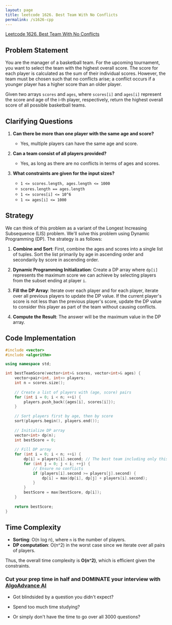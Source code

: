```yaml
---
layout: page
title: leetcode 1626. Best Team With No Conflicts
permalink: /s1626-cpp
---
```

[Leetcode 1626. Best Team With No Conflicts](https://algoadvance.github.io/algoadvance/l1626)
## Problem Statement
You are the manager of a basketball team. For the upcoming tournament, you want to select the team with the highest overall score. The score for each player is calculated as the sum of their individual scores. However, the team must be chosen such that no conflicts arise; a conflict occurs if a younger player has a higher score than an older player.

Given two arrays `scores` and `ages`, where `scores[i]` and `ages[i]` represent the score and age of the i-th player, respectively, return the highest overall score of all possible basketball teams.

## Clarifying Questions
1. **Can there be more than one player with the same age and score?**
   - Yes, multiple players can have the same age and score.
   
2. **Can a team consist of all players provided?**
   - Yes, as long as there are no conflicts in terms of ages and scores.
   
3. **What constraints are given for the input sizes?**
   - `1 <= scores.length, ages.length <= 1000`
   - `scores.length == ages.length`
   - `1 <= scores[i] <= 10^6`
   - `1 <= ages[i] <= 1000`

## Strategy
We can think of this problem as a variant of the Longest Increasing Subsequence (LIS) problem. We'll solve this problem using Dynamic Programming (DP). The strategy is as follows:

1. **Combine and Sort**: First, combine the ages and scores into a single list of tuples. Sort the list primarily by age in ascending order and secondarily by score in ascending order.
  
2. **Dynamic Programming Initialization**: Create a DP array where `dp[i]` represents the maximum score we can achieve by selecting players from the subset ending at player `i`.
   
3. **Fill the DP Array**: Iterate over each player and for each player, iterate over all previous players to update the DP value. If the current player's score is not less than the previous player's score, update the DP value to consider this player as part of the team without causing conflicts.

4. **Compute the Result**: The answer will be the maximum value in the DP array.

## Code Implementation
```cpp
#include <vector>
#include <algorithm>

using namespace std;

int bestTeamScore(vector<int>& scores, vector<int>& ages) {
    vector<pair<int, int>> players;
    int n = scores.size();
    
    // Create a list of players with (age, score) pairs
    for (int i = 0; i < n; ++i) {
        players.push_back({ages[i], scores[i]});
    }
    
    // Sort players first by age, then by score
    sort(players.begin(), players.end());
    
    // Initialize DP array
    vector<int> dp(n);
    int bestScore = 0;
    
    // Fill DP array
    for (int i = 0; i < n; ++i) {
        dp[i] = players[i].second; // The best team including only this player
        for (int j = 0; j < i; ++j) {
            // Ensure no conflicts
            if (players[i].second >= players[j].second) {
                dp[i] = max(dp[i], dp[j] + players[i].second);
            }
        }
        bestScore = max(bestScore, dp[i]);
    }
    
    return bestScore;
}
```

## Time Complexity
- **Sorting**: O(n log n), where `n` is the number of players.
- **DP computation**: O(n^2) in the worst case since we iterate over all pairs of players.

Thus, the overall time complexity is **O(n^2)**, which is efficient given the constraints.


### Cut your prep time in half and DOMINATE your interview with [AlgoAdvance AI](https://algoAdvance.com)

- Got blindsided by a question you didn't expect?

- Spend too much time studying?

- Or simply don't have the time to go over all 3000 questions?


